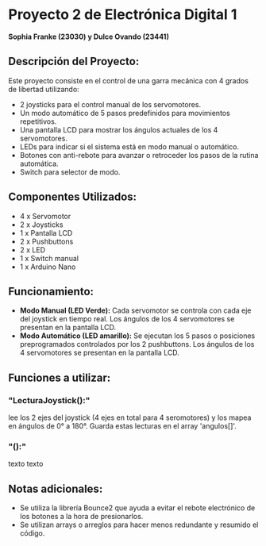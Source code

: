 # Proyecto 2 de Electrónica Digital 1
**Sophia Franke (23030) y Dulce Ovando (23441)**

## Descripción del Proyecto:
Este proyecto consiste en el control de una garra mecánica con 4 grados de libertad utilizando:
- 2 joysticks para el control manual de los servomotores.
- Un modo automático de 5 pasos predefinidos para movimientos repetitivos.
- Una pantalla LCD para mostrar los ángulos actuales de los 4 servomotores.
- LEDs para indicar si el sistema está en modo manual o automático.
- Botones con anti-rebote para avanzar o retroceder los pasos de la rutina automática.
- Switch para selector de modo.

## Componentes Utilizados:
- 4 x Servomotor
- 2 x Joysticks
- 1 x Pantalla LCD
- 2 x Pushbuttons
- 2 x LED
- 1 x Switch manual
- 1 x Arduino Nano

## Funcionamiento:
- **Modo Manual (LED Verde):**
Cada servomotor se controla con cada eje del joystick en tiempo real. Los ángulos de los 4 servomotores se presentan en la pantalla LCD.
- **Modo Automático (LED amarillo):**
Se ejecutan los 5 pasos o posiciones preprogramados controlados por los 2 pushbuttons. Los ángulos de los 4 servomotores se presentan en la pantalla LCD.

## Funciones a utilizar:
### "LecturaJoystick():"
lee los 2 ejes del joystick (4 ejes en total para 4 seromotores) y los mapea en ángulos de 0° a 180°. Guarda estas lecturas en el array 'angulos[]'.
### "():"
texto texto

## Notas adicionales:
- Se utiliza la librería Bounce2 que ayuda a evitar el rebote electrónico de los botones a la hora de presionarlos.
- Se utilizan arrays o arreglos para hacer menos redundante y resumido el código.

